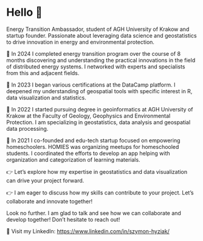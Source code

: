 # Hello 👋 

Energy Transition Ambassador, student of AGH University of Krakow and startup founder. Passionate about leveraging data science and geostatistics to drive innovation in energy and environmental protection.

📅 In 2024 I completed energy transition program over the course of 8 months discovering and understanding the practical innovations in the field of distributed energy systems. I networked with experts and specialists from this and adjacent fields.

📅 In 2023 I began various certifications at the DataCamp platform. I deepened my understanding of geospatial tools with specific interest in R, data visualization and statistics.

📅 In 2022 I started pursuing degree in geoinformatics at AGH University of Krakow at the Faculty of Geology, Geophysics and Environmental Protection. I am specializing in geostatistics, data analysis and geospatial data processing.

📅 In 2021 I co-founded and edu-tech startup focused on empowering homeschoolers. HOMIES was organizing meetups for homeschooled students. I coordinated the efforts to develop an app helping with organization and categorization of learning materials.

👉 Let’s explore how my expertise in geostatistics and data visualization can drive your project forward.

👉 I am eager to discuss how my skills can contribute to your project. Let’s collaborate and innovate together!

Look no further. I am glad to talk and see how we can collaborate and develop together! Don’t hesitate to reach out!

🔗 Visit my LinkedIn: https://www.linkedin.com/in/szymon-hyziak/
